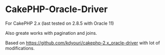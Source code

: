 # CakePHP-Oracle-Driver

For CakePHP 2.x (last tested on 2.8.5 with Oracle 11)

Also greate works with pagination and joins.

Based on https://github.com/kdyouri/cakephp-2.x_oracle-driver with lot of modifications.
